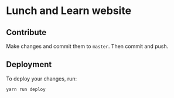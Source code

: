 # Lunch and Learn website

## Contribute

Make changes and commit them to `master`. Then commit and push.

## Deployment

To deploy your changes, run:

`yarn run deploy`

